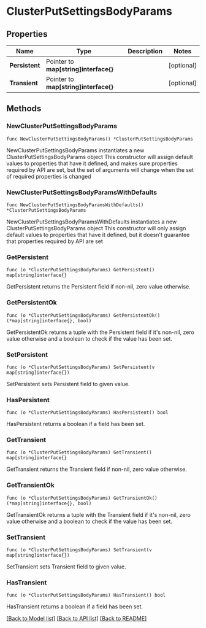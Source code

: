 # ClusterPutSettingsBodyParams

## Properties

Name | Type | Description | Notes
------------ | ------------- | ------------- | -------------
**Persistent** | Pointer to **map[string]interface{}** |  | [optional] 
**Transient** | Pointer to **map[string]interface{}** |  | [optional] 

## Methods

### NewClusterPutSettingsBodyParams

`func NewClusterPutSettingsBodyParams() *ClusterPutSettingsBodyParams`

NewClusterPutSettingsBodyParams instantiates a new ClusterPutSettingsBodyParams object
This constructor will assign default values to properties that have it defined,
and makes sure properties required by API are set, but the set of arguments
will change when the set of required properties is changed

### NewClusterPutSettingsBodyParamsWithDefaults

`func NewClusterPutSettingsBodyParamsWithDefaults() *ClusterPutSettingsBodyParams`

NewClusterPutSettingsBodyParamsWithDefaults instantiates a new ClusterPutSettingsBodyParams object
This constructor will only assign default values to properties that have it defined,
but it doesn't guarantee that properties required by API are set

### GetPersistent

`func (o *ClusterPutSettingsBodyParams) GetPersistent() map[string]interface{}`

GetPersistent returns the Persistent field if non-nil, zero value otherwise.

### GetPersistentOk

`func (o *ClusterPutSettingsBodyParams) GetPersistentOk() (*map[string]interface{}, bool)`

GetPersistentOk returns a tuple with the Persistent field if it's non-nil, zero value otherwise
and a boolean to check if the value has been set.

### SetPersistent

`func (o *ClusterPutSettingsBodyParams) SetPersistent(v map[string]interface{})`

SetPersistent sets Persistent field to given value.

### HasPersistent

`func (o *ClusterPutSettingsBodyParams) HasPersistent() bool`

HasPersistent returns a boolean if a field has been set.

### GetTransient

`func (o *ClusterPutSettingsBodyParams) GetTransient() map[string]interface{}`

GetTransient returns the Transient field if non-nil, zero value otherwise.

### GetTransientOk

`func (o *ClusterPutSettingsBodyParams) GetTransientOk() (*map[string]interface{}, bool)`

GetTransientOk returns a tuple with the Transient field if it's non-nil, zero value otherwise
and a boolean to check if the value has been set.

### SetTransient

`func (o *ClusterPutSettingsBodyParams) SetTransient(v map[string]interface{})`

SetTransient sets Transient field to given value.

### HasTransient

`func (o *ClusterPutSettingsBodyParams) HasTransient() bool`

HasTransient returns a boolean if a field has been set.


[[Back to Model list]](../README.md#documentation-for-models) [[Back to API list]](../README.md#documentation-for-api-endpoints) [[Back to README]](../README.md)


